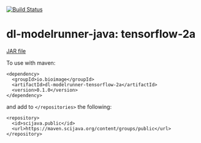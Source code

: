 [![Build Status](https://github.com/bioimage-io/tensorflow-2-java-interface-0.2.0/actions/workflows/build.yml/badge.svg)](https://github.com/bioimage-io/tensorflow-2-java-interface-0.2.0/actions/workflows/build.yml)

# dl-modelrunner-java: tensorflow-2a

[JAR file](https://maven.scijava.org/service/local/artifact/maven/redirect?r=releases&g=io.bioimage&a=dl-modelrunner-tensorflow-2a&v=0.1.0&e=jar)


To use with maven:

```
<dependency>
  <groupId>io.bioimage</groupId>
  <artifactId>dl-modelrunner-tensorflow-2a</artifactId>
  <version>0.1.0</version>
</dependency>
```

and add to `</repositories>` the following:

```
<repository>
  <id>scijava.public</id>
  <url>https://maven.scijava.org/content/groups/public</url>
</repository>
```
